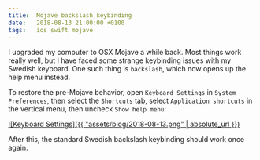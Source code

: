 ```yaml
---
title:  Mojave backslash keybinding
date:   2018-08-13 21:00:00 +0100
tags:	ios swift mojave
---
```



I upgraded my computer to OSX Mojave a while back. Most things work really well,
but I have faced some strange keybinding issues with my Swedish keyboard. One such
thing is `backslash`, which now opens up the help menu instead.

To restore the pre-Mojave behavior, open `Keyboard Settings` in `System Preferences`,
then select the `Shortcuts` tab, select `Application shortcuts` in the vertical
menu, then uncheck `Show help menu`:

[![Keyboard Settings]({{ "assets/blog/2018-08-13.png" | absolute_url }})]()

After this, the standard Swedish backslash keybinding should work once again.